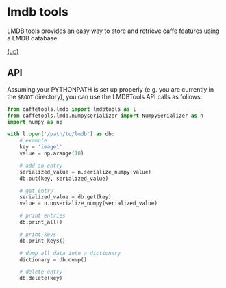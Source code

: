 # lmdb tools 
LMDB tools provides an easy way to store and retrieve caffe features using a LMDB database

[(up)](../../README.md)

## API
Assuming your PYTHONPATH is set up properly (e.g. you are currently in the `$ROOT` directory), you can use the LMDBTools API calls as follows:

```python
from caffetools.lmdb import lmdbtools as l
from caffetools.lmdb.numpyserializer import NumpySerializer as n
import numpy as np

with l.open('/path/to/lmdb') as db:
	# example
	key = 'image1'
	value = np.arange(10)

	# add an entry
	serialized_value = n.serialize_numpy(value)
	db.put(key, serialized_value)

	# get entry
	serialized_value = db.get(key)
	value = n.unserialize_numpy(serialized_value)

	# print entries
	db.print_all()

	# print keys
	db.print_keys()

	# dump all data into a dictionary
	dictionary = db.dump()

	# delete entry
	db.delete(key)
```
